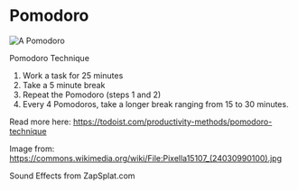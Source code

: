 # Pomodoro

![A Pomodoro](Pomodoro.jpg "A Pomodoro")

Pomodoro Technique

1. Work a task for 25 minutes
2. Take a 5 minute break
3. Repeat the Pomodoro (steps 1 and 2)
4. Every 4 Pomodoros, take a longer break ranging from 15 to 30 minutes.

Read more here: https://todoist.com/productivity-methods/pomodoro-technique

Image from: https://commons.wikimedia.org/wiki/File:Pixella15107_(24030990100).jpg

Sound Effects from ZapSplat.com
